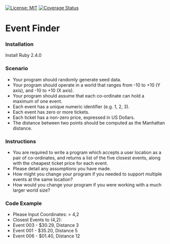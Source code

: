[![License: MIT](https://img.shields.io/badge/License-MIT-yellow.svg)](LICENSE.txt)
[![Coverage Status](https://coveralls.io/repos/github/UltimateCoder00/Event-Finder/badge.svg?branch=master)](https://coveralls.io/github/UltimateCoder00/Event-Finder?branch=master)
# Event Finder

### Installation
Install Ruby 2.4.0

### Scenario
- Your program should randomly generate seed data.
- Your program should operate in a world that ranges from -10 to +10 (Y axis), and -10
to +10 (X axis).
- Your program should assume that each co-ordinate can hold a maximum of one event.
- Each event has a unique numeric identifier (e.g. 1, 2, 3).
- Each event has zero or more tickets.
- Each ticket has a non-zero price, expressed in US Dollars.
- The distance between two points should be computed as the Manhattan distance.

### Instructions
- You are required to write a program which accepts a user location as a pair of co-ordinates, and returns a list of the five closest events, along with the cheapest ticket price for each event.
- Please detail any assumptions you have made.
- How might you change your program if you needed to support multiple events at the
same location?
- How would you change your program if you were working with a much larger world
size?

### Code Example

- Please Input Coordinates: > 4,2
- Closest Events to (4,2):
- Event 003 - $30.29, Distance 3
- Event 001 - $35.20, Distance 5
- Event 006 - $01.40, Distance 12
